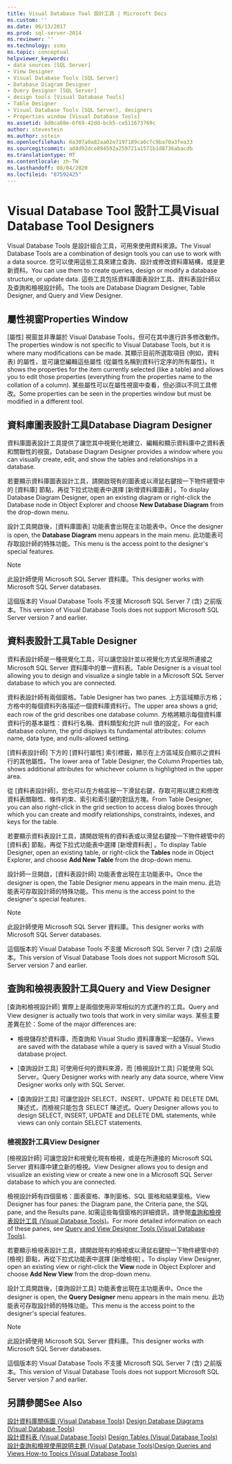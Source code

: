 ```yaml
---
title: Visual Database Tool 設計工具 | Microsoft Docs
ms.custom: ''
ms.date: 06/13/2017
ms.prod: sql-server-2014
ms.reviewer: ''
ms.technology: ssms
ms.topic: conceptual
helpviewer_keywords:
- data sources [SQL Server]
- View Designer
- Visual Database Tools [SQL Server]
- Database Diagram Designer
- Query Designer [SQL Server]
- design tools [Visual Database Tools]
- Table Designer
- Visual Database Tools [SQL Server], designers
- Properties window [Visual Database Tools]
ms.assetid: bd0ca68e-6f69-42dd-bcb5-ce511673769c
author: stevestein
ms.author: sstein
ms.openlocfilehash: 6a307a0a82aa02e7197189ca6cfc9ba70a3fea33
ms.sourcegitcommit: ad4d92dce894592a259721a1571b1d8736abacdb
ms.translationtype: MT
ms.contentlocale: zh-TW
ms.lasthandoff: 08/04/2020
ms.locfileid: "87592425"
---
```

# <a name="visual-database-tool-designers"></a><span data-ttu-id="fa48c-102">Visual Database Tool 設計工具</span><span class="sxs-lookup"><span data-stu-id="fa48c-102">Visual Database Tool Designers</span></span>
  <span data-ttu-id="fa48c-103">Visual Database Tools 是設計組合工具，可用來使用資料來源。</span><span class="sxs-lookup"><span data-stu-id="fa48c-103">The Visual Database Tools are a combination of design tools you can use to work with a data source.</span></span> <span data-ttu-id="fa48c-104">您可以使用這些工具來建立查詢、設計或修改資料庫結構，或是更新資料。</span><span class="sxs-lookup"><span data-stu-id="fa48c-104">You can use them to create queries, design or modify a database structure, or update data.</span></span> <span data-ttu-id="fa48c-105">這些工具包括資料庫圖表設計工具、資料表設計師以及查詢和檢視設計師。</span><span class="sxs-lookup"><span data-stu-id="fa48c-105">The tools are Database Diagram Designer, Table Designer, and Query and View Designer.</span></span>  
  
## <a name="properties-window"></a><span data-ttu-id="fa48c-106">屬性視窗</span><span class="sxs-lookup"><span data-stu-id="fa48c-106">Properties Window</span></span>  
 <span data-ttu-id="fa48c-107">[屬性] 視窗並非專屬於 Visual Database Tools，但可在其中進行許多修改動作。</span><span class="sxs-lookup"><span data-stu-id="fa48c-107">The properties window is not specific to Visual Database Tools, but it is where many modifications can be made.</span></span> <span data-ttu-id="fa48c-108">其顯示目前所選取項目 (例如，資料表) 的屬性，並可讓您編輯這些屬性 (從屬性名稱到資料行定序的所有屬性)。</span><span class="sxs-lookup"><span data-stu-id="fa48c-108">It shows the properties for the item currently selected (like a table) and allows you to edit those properties (everything from the properties name to the collation of a column).</span></span> <span data-ttu-id="fa48c-109">某些屬性可以在屬性視窗中查看，但必須以不同工具修改。</span><span class="sxs-lookup"><span data-stu-id="fa48c-109">Some properties can be seen in the properties window but must be modified in a different tool.</span></span>  
  
## <a name="database-diagram-designer"></a><span data-ttu-id="fa48c-110">資料庫圖表設計工具</span><span class="sxs-lookup"><span data-stu-id="fa48c-110">Database Diagram Designer</span></span>  
 <span data-ttu-id="fa48c-111">資料庫圖表設計工具提供了讓您其中視覺化地建立、編輯和顯示資料庫中之資料表和關聯性的視窗。</span><span class="sxs-lookup"><span data-stu-id="fa48c-111">Database Diagram Designer provides a window where you can visually create, edit, and show the tables and relationships in a database.</span></span>  
  
 <span data-ttu-id="fa48c-112">若要顯示資料庫圖表設計工具，請開啟現有的圖表或以滑鼠右鍵按一下物件總管中的 [資料庫] 節點，再從下拉式功能表中選擇 [新增資料庫圖表]  。</span><span class="sxs-lookup"><span data-stu-id="fa48c-112">To display Database Diagram Designer, open an existing diagram or right-click the Database node in Object Explorer and choose **New Database Diagram** from the drop-down menu.</span></span>  
  
 <span data-ttu-id="fa48c-113">設計工具開啟後，[資料庫圖表]  功能表會出現在主功能表中。</span><span class="sxs-lookup"><span data-stu-id="fa48c-113">Once the designer is open, the **Database Diagram** menu appears in the main menu.</span></span> <span data-ttu-id="fa48c-114">此功能表可存取設計師的特殊功能。</span><span class="sxs-lookup"><span data-stu-id="fa48c-114">This menu is the access point to the designer's special features.</span></span>  
  
> [!NOTE]  
>  <span data-ttu-id="fa48c-115">此設計師使用 Microsoft SQL Server 資料庫。</span><span class="sxs-lookup"><span data-stu-id="fa48c-115">This designer works with Microsoft SQL Server databases.</span></span>  
>   
>  <span data-ttu-id="fa48c-116">這個版本的 Visual Database Tools 不支援 Microsoft SQL Server 7 (含) 之前版本。</span><span class="sxs-lookup"><span data-stu-id="fa48c-116">This version of Visual Database Tools does not support Microsoft SQL Server version 7 and earlier.</span></span>  
  
## <a name="table-designer"></a><span data-ttu-id="fa48c-117">資料表設計工具</span><span class="sxs-lookup"><span data-stu-id="fa48c-117">Table Designer</span></span>  
 <span data-ttu-id="fa48c-118">資料表設計師是一種視覺化工具，可以讓您設計並以視覺化方式呈現所連接之 Microsoft SQL Server 資料庫中的單一資料表。</span><span class="sxs-lookup"><span data-stu-id="fa48c-118">Table Designer is a visual tool allowing you to design and visualize a single table in a Microsoft SQL Server database to which you are connected.</span></span>  
  
 <span data-ttu-id="fa48c-119">資料表設計師有兩個窗格。</span><span class="sxs-lookup"><span data-stu-id="fa48c-119">Table Designer has two panes.</span></span> <span data-ttu-id="fa48c-120">上方區域顯示方格；方格中的每個資料列各描述一個資料庫資料行。</span><span class="sxs-lookup"><span data-stu-id="fa48c-120">The upper area shows a grid; each row of the grid describes one database column.</span></span> <span data-ttu-id="fa48c-121">方格將顯示每個資料庫資料行的基本屬性：資料行名稱、資料類型和允許 null 值的設定。</span><span class="sxs-lookup"><span data-stu-id="fa48c-121">For each database column, the grid displays its fundamental attributes: column name, data type, and nulls-allowed setting.</span></span>  
  
 <span data-ttu-id="fa48c-122">[資料表設計師] 下方的 [資料行屬性] 索引標籤，顯示在上方區域反白顯示之資料行的其他屬性。</span><span class="sxs-lookup"><span data-stu-id="fa48c-122">The lower area of Table Designer, the Column Properties tab, shows additional attributes for whichever column is highlighted in the upper area.</span></span>  
  
 <span data-ttu-id="fa48c-123">從 [資料表設計師]，您也可以在方格區按一下滑鼠右鍵，存取可用以建立和修改資料表關聯性、條件約束、索引和索引鍵的對話方塊。</span><span class="sxs-lookup"><span data-stu-id="fa48c-123">From Table Designer, you can also right-click in the grid section to access dialog boxes through which you can create and modify relationships, constraints, indexes, and keys for the table.</span></span>  
  
 <span data-ttu-id="fa48c-124">若要顯示資料表設計工具，請開啟現有的資料表或以滑鼠右鍵按一下物件總管中的 [資料表]  節點，再從下拉式功能表中選擇 [新增資料表]  。</span><span class="sxs-lookup"><span data-stu-id="fa48c-124">To display Table Designer, open an existing table, or right-click the **Tables** node in Object Explorer, and choose **Add New Table** from the drop-down menu.</span></span>  
  
 <span data-ttu-id="fa48c-125">設計師一旦開啟，[資料表設計師] 功能表會出現在主功能表中。</span><span class="sxs-lookup"><span data-stu-id="fa48c-125">Once the designer is open, the Table Designer menu appears in the main menu.</span></span> <span data-ttu-id="fa48c-126">此功能表可存取設計師的特殊功能。</span><span class="sxs-lookup"><span data-stu-id="fa48c-126">This menu is the access point to the designer's special features.</span></span>  
  
> [!NOTE]  
>  <span data-ttu-id="fa48c-127">此設計師使用 Microsoft SQL Server 資料庫。</span><span class="sxs-lookup"><span data-stu-id="fa48c-127">This designer works with Microsoft SQL Server databases.</span></span>  
>   
>  <span data-ttu-id="fa48c-128">這個版本的 Visual Database Tools 不支援 Microsoft SQL Server 7 (含) 之前版本。</span><span class="sxs-lookup"><span data-stu-id="fa48c-128">This version of Visual Database Tools does not support Microsoft SQL Server version 7 and earlier.</span></span>  
  
## <a name="query-and-view-designer"></a><span data-ttu-id="fa48c-129">查詢和檢視表設計工具</span><span class="sxs-lookup"><span data-stu-id="fa48c-129">Query and View Designer</span></span>  
 <span data-ttu-id="fa48c-130">[查詢和檢視設計師] 實際上是兩個使用非常相似的方式運作的工具。</span><span class="sxs-lookup"><span data-stu-id="fa48c-130">Query and View designer is actually two tools that work in very similar ways.</span></span> <span data-ttu-id="fa48c-131">某些主要差異在於：</span><span class="sxs-lookup"><span data-stu-id="fa48c-131">Some of the major differences are:</span></span>  
  
-   <span data-ttu-id="fa48c-132">檢視儲存於資料庫，而查詢和 Visual Studio 資料庫專案一起儲存。</span><span class="sxs-lookup"><span data-stu-id="fa48c-132">Views are saved with the database while a query is saved with a Visual Studio database project.</span></span>  
  
-   <span data-ttu-id="fa48c-133">[查詢設計工具] 可使用任何的資料來源，而 [檢視設計工具] 只能使用 SQL Server。</span><span class="sxs-lookup"><span data-stu-id="fa48c-133">Query Designer works with nearly any data source, where View Designer works only with SQL Server.</span></span>  
  
-   <span data-ttu-id="fa48c-134">[查詢設計工具] 可讓您設計 SELECT、INSERT、UPDATE 和 DELETE DML 陳述式，而檢視只能包含 SELECT 陳述式。</span><span class="sxs-lookup"><span data-stu-id="fa48c-134">Query Designer allows you to design SELECT, INSERT, UPDATE and DELETE DML statements, while views can only contain SELECT statements.</span></span>  
  
### <a name="view-designer"></a><span data-ttu-id="fa48c-135">檢視設計工具</span><span class="sxs-lookup"><span data-stu-id="fa48c-135">View Designer</span></span>  
 <span data-ttu-id="fa48c-136">[檢視設計師] 可讓您設計和視覺化現有檢視，或是在所連接的 Microsoft SQL Server 資料庫中建立新的檢視。</span><span class="sxs-lookup"><span data-stu-id="fa48c-136">View Designer allows you to design and visualize an existing view or create a new one in a Microsoft SQL Server database to which you are connected.</span></span>  
  
 <span data-ttu-id="fa48c-137">檢視設計師有四個窗格：圖表窗格、準則窗格、SQL 窗格和結果窗格。</span><span class="sxs-lookup"><span data-stu-id="fa48c-137">View Designer has four panes: the Diagram pane, the Criteria pane, the SQL pane, and the Results pane.</span></span> <span data-ttu-id="fa48c-138">如需這些每個窗格的詳細資訊，請參閱[查詢和檢視表設計工具 &#40;Visual Database Tools&#41;](visual-database-tools.md)。</span><span class="sxs-lookup"><span data-stu-id="fa48c-138">For more detailed information on each of these panes, see [Query and View Designer Tools &#40;Visual Database Tools&#41;](visual-database-tools.md).</span></span>  
  
 <span data-ttu-id="fa48c-139">若要顯示檢視表設計工具，請開啟現有的檢視或以滑鼠右鍵按一下物件總管中的 [檢視]  節點，再從下拉式功能表中選擇 [新增檢視]  。</span><span class="sxs-lookup"><span data-stu-id="fa48c-139">To display View Designer, open an existing view or right-click the **View** node in Object Explorer and choose **Add New View** from the drop-down menu.</span></span>  
  
 <span data-ttu-id="fa48c-140">設計工具開啟後，[查詢設計工具]  功能表會出現在主功能表中。</span><span class="sxs-lookup"><span data-stu-id="fa48c-140">Once the designer is open, the **Query Designer** menu appears in the main menu.</span></span> <span data-ttu-id="fa48c-141">此功能表可存取設計師的特殊功能。</span><span class="sxs-lookup"><span data-stu-id="fa48c-141">This menu is the access point to the designer's special features.</span></span>  
  
> [!NOTE]  
>  <span data-ttu-id="fa48c-142">此設計師使用 Microsoft SQL Server 資料庫。</span><span class="sxs-lookup"><span data-stu-id="fa48c-142">This designer works with Microsoft SQL Server databases.</span></span>  
>   
>  <span data-ttu-id="fa48c-143">這個版本的 Visual Database Tools 不支援 Microsoft SQL Server 7 (含) 之前版本。</span><span class="sxs-lookup"><span data-stu-id="fa48c-143">This version of Visual Database Tools does not support Microsoft SQL Server version 7 and earlier.</span></span>  
  
## <a name="see-also"></a><span data-ttu-id="fa48c-144">另請參閱</span><span class="sxs-lookup"><span data-stu-id="fa48c-144">See Also</span></span>  
 <span data-ttu-id="fa48c-145">[設計資料庫關係圖 &#40;Visual Database Tools&#41;](design-database-diagrams-visual-database-tools.md) </span><span class="sxs-lookup"><span data-stu-id="fa48c-145">[Design Database Diagrams &#40;Visual Database Tools&#41;](design-database-diagrams-visual-database-tools.md) </span></span>  
 <span data-ttu-id="fa48c-146">[設計資料表 &#40;Visual Database Tools&#41;](design-tables-visual-database-tools.md) </span><span class="sxs-lookup"><span data-stu-id="fa48c-146">[Design Tables &#40;Visual Database Tools&#41;](design-tables-visual-database-tools.md) </span></span>  
 [<span data-ttu-id="fa48c-147">設計查詢和檢視使用說明主題 &#40;Visual Database Tools&#41;</span><span class="sxs-lookup"><span data-stu-id="fa48c-147">Design Queries and Views How-to Topics &#40;Visual Database Tools&#41;</span></span>](design-queries-and-views-how-to-topics-visual-database-tools.md)  
  
  
